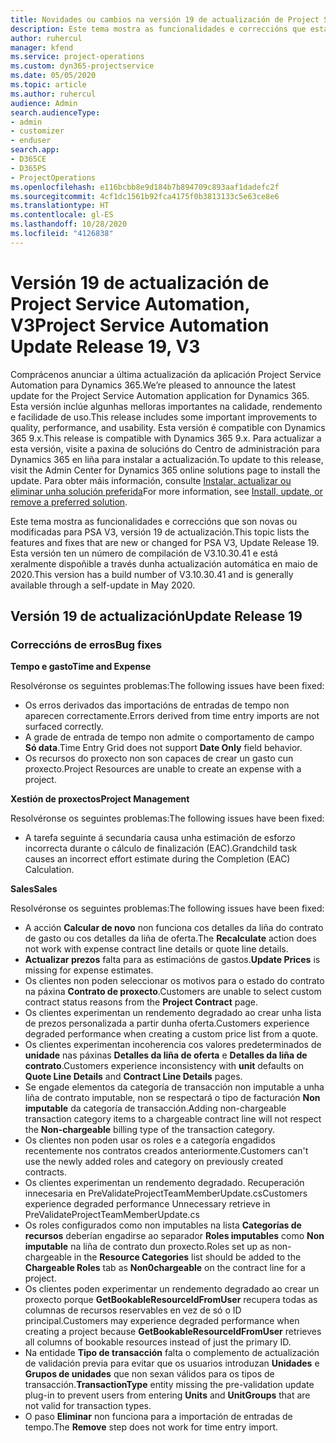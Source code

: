```yaml
---
title: Novidades ou cambios na versión 19 de actualización de Project Service Automation, V3
description: Este tema mostra as funcionalidades e correccións que están dispoñibles la versión 19 de actualización de Project Service Automation, V3.
author: ruhercul
manager: kfend
ms.service: project-operations
ms.custom: dyn365-projectservice
ms.date: 05/05/2020
ms.topic: article
ms.author: ruhercul
audience: Admin
search.audienceType:
- admin
- customizer
- enduser
search.app:
- D365CE
- D365PS
- ProjectOperations
ms.openlocfilehash: e116bcbb8e9d184b7b894709c893aaf1dadefc2f
ms.sourcegitcommit: 4cf1dc1561b92fca4175f0b3813133c5e63ce8e6
ms.translationtype: HT
ms.contentlocale: gl-ES
ms.lasthandoff: 10/28/2020
ms.locfileid: "4126838"
---
```

# <a name="project-service-automation-update-release-19-v3"></a><span data-ttu-id="84bcd-103">Versión 19 de actualización de Project Service Automation, V3</span><span class="sxs-lookup"><span data-stu-id="84bcd-103">Project Service Automation Update Release 19, V3</span></span>

<span data-ttu-id="84bcd-104">Comprácenos anunciar a última actualización da aplicación Project Service Automation para Dynamics 365.</span><span class="sxs-lookup"><span data-stu-id="84bcd-104">We’re pleased to announce the latest update for the Project Service Automation application for Dynamics 365.</span></span> <span data-ttu-id="84bcd-105">Esta versión inclúe algunhas melloras importantes na calidade, rendemento e facilidade de uso.</span><span class="sxs-lookup"><span data-stu-id="84bcd-105">This release includes some important improvements to quality, performance, and usability.</span></span> <span data-ttu-id="84bcd-106">Esta versión é compatible con Dynamics 365 9.x.</span><span class="sxs-lookup"><span data-stu-id="84bcd-106">This release is compatible with Dynamics 365 9.x.</span></span> <span data-ttu-id="84bcd-107">Para actualizar a esta versión, visite a paxina de solucións do Centro de administración para Dynamics 365 en liña para instalar a actualización.</span><span class="sxs-lookup"><span data-stu-id="84bcd-107">To update to this release, visit the Admin Center for Dynamics 365 online solutions page to install the update.</span></span> <span data-ttu-id="84bcd-108">Para obter máis información, consulte [Instalar, actualizar ou eliminar unha solución preferida](https://docs.microsoft.com/power-platform/admin/install-remove-preferred-solution)</span><span class="sxs-lookup"><span data-stu-id="84bcd-108">For more information, see [Install, update, or remove a preferred solution](https://docs.microsoft.com/power-platform/admin/install-remove-preferred-solution).</span></span>

<span data-ttu-id="84bcd-109">Este tema mostra as funcionalidades e correccións que son novas ou modificadas para PSA V3, versión 19 de actualización.</span><span class="sxs-lookup"><span data-stu-id="84bcd-109">This topic lists the features and fixes that are new or changed for PSA V3, Update Release 19.</span></span> <span data-ttu-id="84bcd-110">Esta versión ten un número de compilación de V3.10.30.41 e está xeralmente dispoñible a través dunha actualización automática en maio de 2020.</span><span class="sxs-lookup"><span data-stu-id="84bcd-110">This version has a build number of V3.10.30.41 and is generally available through a self-update in May 2020.</span></span>

## <a name="update-release-19"></a><span data-ttu-id="84bcd-111">Versión 19 de actualización</span><span class="sxs-lookup"><span data-stu-id="84bcd-111">Update Release 19</span></span>

### <a name="bug-fixes"></a><span data-ttu-id="84bcd-112">Correccións de erros</span><span class="sxs-lookup"><span data-stu-id="84bcd-112">Bug fixes</span></span>

<span data-ttu-id="84bcd-113">**Tempo e gasto**</span><span class="sxs-lookup"><span data-stu-id="84bcd-113">**Time and Expense**</span></span>

<span data-ttu-id="84bcd-114">Resolvéronse os seguintes problemas:</span><span class="sxs-lookup"><span data-stu-id="84bcd-114">The following issues have been fixed:</span></span> 

- <span data-ttu-id="84bcd-115">Os erros derivados das importacións de entradas de tempo non aparecen correctamente.</span><span class="sxs-lookup"><span data-stu-id="84bcd-115">Errors derived from time entry imports are not surfaced correctly.</span></span>
- <span data-ttu-id="84bcd-116">A grade de entrada de tempo non admite o comportamento de campo **Só data**.</span><span class="sxs-lookup"><span data-stu-id="84bcd-116">Time Entry Grid does not support **Date Only** field behavior.</span></span>
- <span data-ttu-id="84bcd-117">Os recursos do proxecto non son capaces de crear un gasto cun proxecto.</span><span class="sxs-lookup"><span data-stu-id="84bcd-117">Project Resources are unable to create an expense with a project.</span></span>

<span data-ttu-id="84bcd-118">**Xestión de proxectos**</span><span class="sxs-lookup"><span data-stu-id="84bcd-118">**Project Management**</span></span>

<span data-ttu-id="84bcd-119">Resolvéronse os seguintes problemas:</span><span class="sxs-lookup"><span data-stu-id="84bcd-119">The following issues have been fixed:</span></span> 

-  <span data-ttu-id="84bcd-120">A tarefa seguinte á secundaria causa unha estimación de esforzo incorrecta durante o cálculo de finalización (EAC).</span><span class="sxs-lookup"><span data-stu-id="84bcd-120">Grandchild task causes an incorrect effort estimate during the Completion (EAC) Calculation.</span></span>

<span data-ttu-id="84bcd-121">**Sales**</span><span class="sxs-lookup"><span data-stu-id="84bcd-121">**Sales**</span></span>

<span data-ttu-id="84bcd-122">Resolvéronse os seguintes problemas:</span><span class="sxs-lookup"><span data-stu-id="84bcd-122">The following issues have been fixed:</span></span> 

- <span data-ttu-id="84bcd-123">A acción **Calcular de novo** non funciona cos detalles da liña do contrato de gasto ou cos detalles da liña de oferta.</span><span class="sxs-lookup"><span data-stu-id="84bcd-123">The **Recalculate** action does not work with expense contract line details or quote line details.</span></span>
- <span data-ttu-id="84bcd-124">**Actualizar prezos** falta para as estimacións de gastos.</span><span class="sxs-lookup"><span data-stu-id="84bcd-124">**Update Prices** is missing for expense estimates.</span></span>
-  <span data-ttu-id="84bcd-125">Os clientes non poden seleccionar os motivos para o estado do contrato na páxina **Contrato de proxecto**.</span><span class="sxs-lookup"><span data-stu-id="84bcd-125">Customers are unable to select custom contract status reasons from the **Project Contract** page.</span></span>
- <span data-ttu-id="84bcd-126">Os clientes experimentan un rendemento degradado ao crear unha lista de prezos personalizada a partir dunha oferta.</span><span class="sxs-lookup"><span data-stu-id="84bcd-126">Customers experience degraded performance when creating a custom price list from a quote.</span></span>
- <span data-ttu-id="84bcd-127">Os clientes experimentan incoherencia cos valores predeterminados de **unidade** nas páxinas **Detalles da liña de oferta** e **Detalles da liña de contrato**.</span><span class="sxs-lookup"><span data-stu-id="84bcd-127">Customers experience inconsistency with **unit** defaults on **Quote Line Details** and **Contract Line Details** pages.</span></span>
- <span data-ttu-id="84bcd-128">Se engade elementos da categoría de transacción non imputable a unha liña de contrato imputable, non se respectará o tipo de facturación **Non imputable** da categoría de transacción.</span><span class="sxs-lookup"><span data-stu-id="84bcd-128">Adding non-chargeable transaction category items to a chargeable contract line will not respect the **Non-chargeable** billing type of the transaction category.</span></span>
- <span data-ttu-id="84bcd-129">Os clientes non poden usar os roles e a categoría engadidos recentemente nos contratos creados anteriormente.</span><span class="sxs-lookup"><span data-stu-id="84bcd-129">Customers can't use the newly added roles and category on previously created contracts.</span></span>
- <span data-ttu-id="84bcd-130">Os clientes experimentan un rendemento degradado. Recuperación innecesaria en PreValidateProjectTeamMemberUpdate.cs</span><span class="sxs-lookup"><span data-stu-id="84bcd-130">Customers experience degraded performance Unnecessary retrieve in PreValidateProjectTeamMemberUpdate.cs</span></span>
- <span data-ttu-id="84bcd-131">Os roles configurados como non imputables na lista **Categorías de recursos** deberían engadirse ao separador **Roles imputables** como **Non imputable** na liña de contrato dun proxecto.</span><span class="sxs-lookup"><span data-stu-id="84bcd-131">Roles set up as non-chargeable in the **Resource Categories** list should be added to the **Chargeable Roles** tab as **Non0chargeable** on the contract line for a project.</span></span>
- <span data-ttu-id="84bcd-132">Os clientes poden experimentar un rendemento degradado ao crear un proxecto porque **GetBookableResourceIdFromUser** recupera todas as columnas de recursos reservables en vez de só o ID principal.</span><span class="sxs-lookup"><span data-stu-id="84bcd-132">Customers may experience degraded performance when creating a project because **GetBookableResourceIdFromUser** retrieves all columns of bookable resources instead of just the primary ID.</span></span>
- <span data-ttu-id="84bcd-133">Na entidade **Tipo de transacción** falta o complemento de actualización de validación previa para evitar que os usuarios introduzan **Unidades** e **Grupos de unidades** que non sexan válidos para os tipos de transacción.</span><span class="sxs-lookup"><span data-stu-id="84bcd-133">**TransactionType** entity missing the pre-validation update plug-in to prevent users from entering **Units** and **UnitGroups** that are not valid for transaction types.</span></span>
- <span data-ttu-id="84bcd-134">O paso **Eliminar** non funciona para a importación de entradas de tempo.</span><span class="sxs-lookup"><span data-stu-id="84bcd-134">The **Remove** step does not work for time entry import.</span></span>
